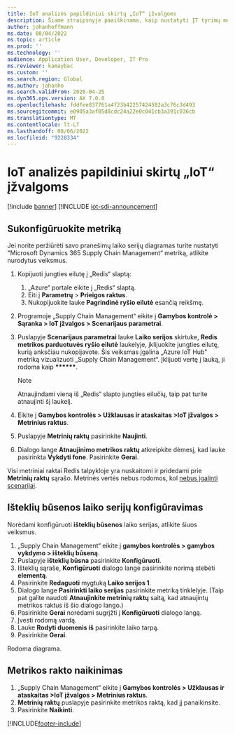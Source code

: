 ```yaml
---
title: IoT analizės papildiniui skirtų „IoT“ įžvalgoms
description: Šiame straipsnyje paaiškinama, kaip nustatyti ĮT tyrimų metriką.
author: johanhoffmann
ms.date: 08/04/2022
ms.topic: article
ms.prod: ''
ms.technology: ''
audience: Application User, Developer, IT Pro
ms.reviewer: kamaybac
ms.custom: ''
ms.search.region: Global
ms.author: johanho
ms.search.validFrom: 2020-04-25
ms.dyn365.ops.version: AX 7.0.0
ms.openlocfilehash: fddfee837761a4f23b42257424582a3c76c3d493
ms.sourcegitcommit: e0905a3af85d8cdc24a22e0c041cb3a391c036cb
ms.translationtype: MT
ms.contentlocale: lt-LT
ms.lasthandoff: 08/06/2022
ms.locfileid: "9228334"
---
```

# <a name="set-up-metrics-for-iot-intelligence"></a>IoT analizės papildiniui skirtų „IoT“ įžvalgoms

[!include [banner](../../includes/banner.md)]
[!INCLUDE [iot-sdi-announcement](../../includes/iot-sdi-announcement.md)]

## <a name="configure-metrics"></a>Sukonfigūruokite metriką

Jei norite peržiūrėti savo pranešimų laiko serijų diagramas turite nustatyti "Microsoft Dynamics 365 Supply Chain Management“ metriką, atlikite nurodytus veiksmus.

1. Kopijuoti jungties eilutę į „Redis“ slaptą:

    1. „Azure“ portale eikite į „Redis“ slaptą.
    2. Eiti į **Parametrų** \> **Prieigos raktus**.
    3. Nukopijuokite lauke **Pagrindinė ryšio eilutė** esančią reikšmę.

2. Programoje „Supply Chain Management“ eikite į **Gamybos kontrolė \> Sąranka \> IoT įžvalgos \> Scenarijaus parametrai**.
3. Puslapyje **Scenarijaus parametrai** lauke **Laiko serijos** skirtuke, **Redis metrikos parduotuvės ryšio eilutė** laukelyje, įklijuokite jungties eilutę, kurią anksčiau nukopijavote. Šis veiksmas įgalina „Azure IoT Hub" metriką vizualizuoti „Supply Chain Management“. Įklijuoti vertę į lauką, ji rodoma kaip **\*\*\*\*\*\***.

    > [!NOTE]
    > Atnaujindami vieną iš „Redis“ slapto jungties eilučių, taip pat turite atnaujinti šį laukelį.

4. Eikite į **Gamybos kontrolės \> Užklausas ir ataskaitas \>IoT įžvalgos \> Metrinius raktus**.
5. Puslapyje **Metrinių raktų** pasirinkite **Naujinti**.
6. Dialogo lange **Atnaujinimo metrikos raktų** atkreipkite dėmesį, kad lauke pasirinkta **Vykdyti fone**. Pasirinkite **Gerai**.

Visi metriniai raktai Redis talpykloje yra nuskaitomi ir pridedami prie **Metrinių raktų** sąrašo. Metrinės vertės nebus rodomos, kol [nebus įgalinti scenarijai](iot-scenario-setup.md).

## <a name="configure-the-resource-status-time-series"></a>Išteklių būsenos laiko serijų konfigūravimas

Norėdami konfigūruoti **išteklių būsenos** laiko serijas, atlikite šiuos veiksmus.

1. „Supply Chain Management“ eikite į **gamybos kontrolės \> gamybos vykdymo \> išteklių būseną**.
2. Puslapyje **išteklių būsna** pasirinkite **Konfigūruoti**.
2. Išteklių sąraše, **Konfigūruoti** dialogo lange pasirinkite norimą stebėti **elementą**.
3. Pasirinkite **Redaguoti** mygtuką **Laiko serijos 1**.
4. Dialogo lange **Pasirinkti laiko serijas** pasirinkite metriką tinklelyje. (Taip pat galite naudoti **Atnaujinkite metrinių raktų** saitą, kad atnaujintų metrikos raktus iš šio dialogo lango.)
5. Pasirinkite **Gerai** norėdami sugrįžti į **Konfigūruoti** dialogo langą.
6. Įvesti rodomą vardą.
7. Lauke **Rodyti duomenis iš** pasirinkite laiko tarpą.
8. Pasirinkite **Gerai**.

Rodoma diagrama.

## <a name="delete-a-metric-key"></a>Metrikos rakto naikinimas

1. „Supply Chain Management“ eikite į **Gamybos kontrolės \> Užklausas ir ataskaitas \>IoT įžvalgos \> Metrinius raktus**.
2. **Metrinių raktų** puslapyje pasirinkite metrikos raktą, kad jį panaikinsite.
3. Pasirinkite **Naikinti**.


[!INCLUDE[footer-include](../../includes/footer-banner.md)]
